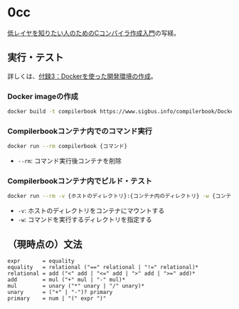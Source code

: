 # 0cc

[低レイヤを知りたい人のためのCコンパイラ作成入門](https://www.sigbus.info/compilerbook)の写経。

## 実行・テスト

詳しくは、[付録3：Dockerを使った開発環境の作成](https://www.sigbus.info/compilerbook#docker)。

### Docker imageの作成

```sh
docker build -t compilerbook https://www.sigbus.info/compilerbook/Dockerfile
```

### Compilerbookコンテナ内でのコマンド実行

```sh
docker run --rm compilerbook {コマンド}
```

- `--rm`: コマンド実行後コンテナを削除

### Compilerbookコンテナ内でビルド・テスト

```sh
docker run --rm -v {ホストのディレクトリ}:{コンテナ内のディレクトリ} -w {コンテナ内のディレクトリ} compilerbook make test
```

- `-v`: ホストのディレクトリをコンテナにマウントする
- `-w`: コマンドを実行するディレクトリを指定する

## （現時点の）文法

```ebnf
expr       = equality
equality   = relational ("==" relational | "!=" relational)*
relational = add ("<" add | "<=" add | ">" add | ">=" add)*
add        = mul ("+" mul | "-" mul)*
mul        = unary ("*" unary | "/" unary)*
unary      = ("+" | "-")? primary
primary    = num | "(" expr ")"
```
